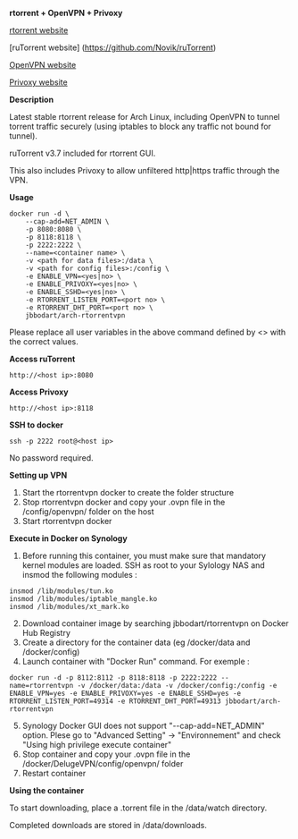 **rtorrent + OpenVPN + Privoxy**

[rtorrent website](https://github.com/rakshasa/rtorrent)

[ruTorrent website] (https://github.com/Novik/ruTorrent)

[OpenVPN website](https://openvpn.net/)

[Privoxy website](http://www.privoxy.org/)

**Description**

Latest stable rtorrent release for Arch Linux, including OpenVPN
to tunnel torrent traffic securely (using iptables to block any
traffic not bound for tunnel).

ruTorrent v3.7 included for rtorrent GUI.

This also includes Privoxy to allow unfiltered http|https traffic through the VPN.

**Usage**
```
docker run -d \
	--cap-add=NET_ADMIN \
	-p 8080:8080 \
	-p 8118:8118 \
	-p 2222:2222 \
	--name=<container name> \
	-v <path for data files>:/data \
	-v <path for config files>:/config \
	-e ENABLE_VPN=<yes|no> \
	-e ENABLE_PRIVOXY=<yes|no> \
	-e ENABLE_SSHD=<yes|no> \
	-e RTORRENT_LISTEN_PORT=<port no> \	
	-e RTORRENT_DHT_PORT=<port no> \		
	jbbodart/arch-rtorrentvpn
```

Please replace all user variables in the above command defined by <> with the correct values.

**Access ruTorrent**

`http://<host ip>:8080`

**Access Privoxy**

`http://<host ip>:8118`

**SSH to docker**

`ssh -p 2222 root@<host ip>`

No password required.

**Setting up VPN**

1. Start the rtorrentvpn docker to create the folder structure
2. Stop rtorrentvpn docker and copy your .ovpn file in the /config/openvpn/ folder on the host
3. Start rtorrentvpn docker

**Execute in Docker on Synology**

1. Before running this container, you must make sure that mandatory kernel modules are loaded.
SSH as root to your Sylology NAS and insmod the following modules :
```
insmod /lib/modules/tun.ko
insmod /lib/modules/iptable_mangle.ko
insmod /lib/modules/xt_mark.ko
```
2. Download container image by searching jbbodart/rtorrentvpn on Docker Hub Registry
3. Create a directory for the container data (eg /docker/data and /docker/config)
4. Launch container with "Docker Run" command. For exemple :
```
docker run -d -p 8112:8112 -p 8118:8118 -p 2222:2222 --name=rtorrentvpn -v /docker/data:/data -v /docker/config:/config -e ENABLE_VPN=yes -e ENABLE_PRIVOXY=yes -e ENABLE_SSHD=yes -e RTORRENT_LISTEN_PORT=49314 -e RTORRENT_DHT_PORT=49313 jbbodart/arch-rtorrentvpn
```
5. Synology Docker GUI does not support "--cap-add=NET_ADMIN" option. Plese go to "Advanced Setting" -> "Environnement" and check "Using high privilege execute container"
6. Stop container and copy your .ovpn file in the /docker/DelugeVPN/config/openvpn/ folder
7. Restart container

**Using the container**

To start downloading, place a .torrent file in the /data/watch directory.

Completed downloads are stored in /data/downloads.

